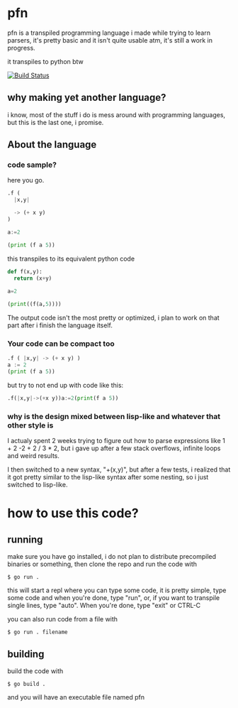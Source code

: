 # pfn

pfn is a transpiled programming language i made while trying to learn parsers, it's pretty basic and it isn't quite usable atm, it's still a work in progress.

it transpiles to python btw

[![Build Status](https://travis-ci.com/TsukiGva2/pfn.svg?branch=main)](https://travis-ci.com/TsukiGva2/pfn)

## why making yet another language?

i know, most of the stuff i do is mess around with
programming languages, but this is the last one, i
promise.

## About the language

### code sample?

here you go.

```py
.f (
  |x,y|

  -> (+ x y)
)

a:=2

(print (f a 5))
```

this transpiles to its equivalent python code

```py
def f(x,y):
  return (x+y)
  
a=2

(print((f(a,5))))
```

The output code isn't the most pretty or optimized, i plan to work on that part after i finish the language itself.

### Your code can be compact too

```py
.f ( |x,y| -> (+ x y) )
a := 2
(print (f a 5))
```

but try to not end up with code like this:

```py
.f(|x,y|->(+x y))a:=2(print(f a 5))
```

### why is the design mixed between lisp-like and whatever that other style is

I actualy spent 2 weeks trying to figure out how to parse expressions like 1 + 2 -2 + 2 / 3 * 2,
but i gave up after a few stack overflows, infinite loops and weird results.

I then switched to a new syntax, "+(x,y)", but after a few tests, i realized that it got pretty similar to the lisp-like syntax after some nesting, so i just switched to lisp-like.

# how to use this code?

## running

make sure you have go installed, i do not plan to distribute precompiled binaries or something,
then clone the repo and run the code with

    $ go run .
    
this will start a repl where you can type some code, it is pretty simple,
type some code and when you're done, type "run", or, if you want to transpile single lines,
type "auto". When you're done, type "exit" or CTRL-C

you can also run code from a file with

    $ go run . filename

## building

build the code with

    $ go build .

and you will have an executable file named pfn
